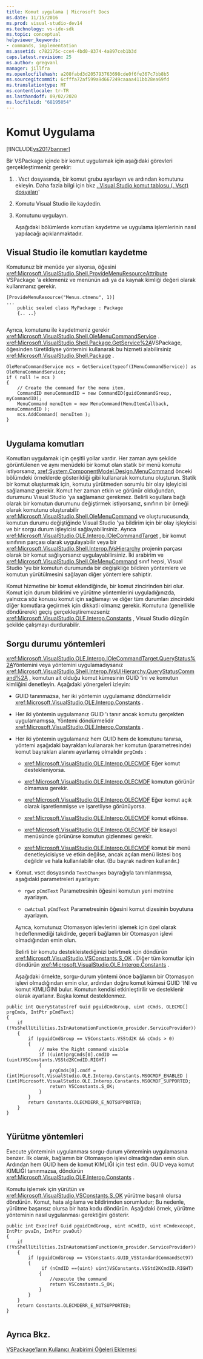 ```yaml
---
title: Komut uygulama | Microsoft Docs
ms.date: 11/15/2016
ms.prod: visual-studio-dev14
ms.technology: vs-ide-sdk
ms.topic: conceptual
helpviewer_keywords:
- commands, implementation
ms.assetid: c782175c-cce4-4bd0-8374-4a897ceb1b3d
caps.latest.revision: 25
ms.author: gregvanl
manager: jillfra
ms.openlocfilehash: a208fabd3d205793763698cde0f6fe367c7bb8b5
ms.sourcegitcommit: 6cfffa72af599a9d667249caaaa411bb28ea69fd
ms.translationtype: MT
ms.contentlocale: tr-TR
ms.lasthandoff: 09/02/2020
ms.locfileid: "68195054"
---
```

# <a name="command-implementation"></a>Komut Uygulama
[!INCLUDE[vs2017banner](../../includes/vs2017banner.md)]

Bir VSPackage içinde bir komut uygulamak için aşağıdaki görevleri gerçekleştirmeniz gerekir:  
  
1. . Vsct dosyasında, bir komut grubu ayarlayın ve ardından komutunu ekleyin. Daha fazla bilgi için bkz [. Visual Studio komut tablosu (. Vsct) dosyaları](../../extensibility/internals/visual-studio-command-table-dot-vsct-files.md)'  
  
2. Komutu Visual Studio ile kaydedin.  
  
3. Komutunu uygulayın.  
  
   Aşağıdaki bölümlerde komutları kaydetme ve uygulama işlemlerinin nasıl yapılacağı açıklanmaktadır.  
  
## <a name="registering-commands-with-visual-studio"></a>Visual Studio ile komutları kaydetme  
 Komutunuz bir menüde yer alıyorsa, öğesini <xref:Microsoft.VisualStudio.Shell.ProvideMenuResourceAttribute> VSPackage 'a eklemeniz ve menünün adı ya da kaynak kimliği değeri olarak kullanmanız gerekir.  
  
```  
[ProvideMenuResource("Menus.ctmenu", 1)]  
...  
    public sealed class MyPackage : Package  
    {.. ..}  
  
```  
  
 Ayrıca, komutunu ile kaydetmeniz gerekir <xref:Microsoft.VisualStudio.Shell.OleMenuCommandService> . <xref:Microsoft.VisualStudio.Shell.Package.GetService%2A>VSPackage, öğesinden türetildiyse yöntemini kullanarak bu hizmeti alabilirsiniz <xref:Microsoft.VisualStudio.Shell.Package> .  
  
```  
OleMenuCommandService mcs = GetService(typeof(IMenuCommandService)) as OleMenuCommandService;  
if ( null != mcs )  
{  
    // Create the command for the menu item.  
    CommandID menuCommandID = new CommandID(guidCommandGroup, myCommandID);  
    MenuCommand menuItem = new MenuCommand(MenuItemCallback, menuCommandID );  
    mcs.AddCommand( menuItem );  
}  
  
```  
  
## <a name="implementing-commands"></a>Uygulama komutları  
 Komutları uygulamak için çeşitli yollar vardır. Her zaman aynı şekilde görüntülenen ve aynı menüdeki bir komut olan statik bir menü komutu istiyorsanız, <xref:System.ComponentModel.Design.MenuCommand> önceki bölümdeki örneklerde gösterildiği gibi kullanarak komutunu oluşturun. Statik bir komut oluşturmak için, komutu yürütmeden sorumlu bir olay işleyicisi sağlamanız gerekir. Komut her zaman etkin ve görünür olduğundan, durumunu Visual Studio 'ya sağlamanız gerekmez. Belirli koşullara bağlı olarak bir komutun durumunu değiştirmek istiyorsanız, sınıfının bir örneği olarak komutunu oluşturabilir <xref:Microsoft.VisualStudio.Shell.OleMenuCommand> ve oluşturucusunda, komutun durumu değiştiğinde Visual Studio 'ya bildirim için bir olay işleyicisi ve bir sorgu durum işleyicisi sağlayabilirsiniz. Ayrıca <xref:Microsoft.VisualStudio.OLE.Interop.IOleCommandTarget> , bir komut sınıfının parçası olarak uygulayabilir veya bir <xref:Microsoft.VisualStudio.Shell.Interop.IVsHierarchy> projenin parçası olarak bir komut sağlıyorsanız uygulayabilirsiniz. İki arabirim ve <xref:Microsoft.VisualStudio.Shell.OleMenuCommand> sınıf hepsi, Visual Studio 'yu bir komutun durumunda bir değişikliğe bildiren yöntemlere ve komutun yürütülmesini sağlayan diğer yöntemlere sahiptir.  
  
 Komut hizmetine bir komut eklendiğinde, bir komut zincirinden biri olur. Komut için durum bildirimi ve yürütme yöntemlerini uyguladığınızda, yalnızca söz konusu komut için sağlamayı ve diğer tüm durumları zincirdeki diğer komutlara geçirmek için dikkatli olmanız gerekir. Komutuna (genellikle döndürerek) geçiş gerçekleştiremezseniz <xref:Microsoft.VisualStudio.OLE.Interop.Constants> , Visual Studio düzgün şekilde çalışmayı durdurabilir.  
  
## <a name="query-status-methods"></a>Sorgu durumu yöntemleri  
 <xref:Microsoft.VisualStudio.OLE.Interop.IOleCommandTarget.QueryStatus%2A>Yöntemini veya yöntemini uygulamadıysanız <xref:Microsoft.VisualStudio.Shell.Interop.IVsUIHierarchy.QueryStatusCommand%2A> , komutun ait olduğu komut kümesinin GUID 'ini ve komutun kimliğini denetleyin. Aşağıdaki yönergeleri izleyin:  
  
- GUID tanınmazsa, her iki yöntemin uygulamanız döndürmelidir <xref:Microsoft.VisualStudio.OLE.Interop.Constants> .  
  
- Her iki yöntemin uygulamanız GUID 'ı tanır ancak komutu gerçekten uygulamamışsa, Yöntemi döndürmelidir <xref:Microsoft.VisualStudio.OLE.Interop.Constants> .  
  
- Her iki yöntemin uygulamanız hem GUID hem de komutunu tanırsa, yöntemi aşağıdaki bayrakları kullanarak her komutun (parametresinde) komut bayrakları alanını ayarlamış olmalıdır `prgCmds` :  
  
  - <xref:Microsoft.VisualStudio.OLE.Interop.OLECMDF> Eğer komut destekleniyorsa.  
  
  - <xref:Microsoft.VisualStudio.OLE.Interop.OLECMDF> komutun görünür olmaması gerekir.  
  
  - <xref:Microsoft.VisualStudio.OLE.Interop.OLECMDF> Eğer komut açık olarak işaretlenmişse ve işaretliyse görünüyorsa.  
  
  - <xref:Microsoft.VisualStudio.OLE.Interop.OLECMDF> komut etkinse.  
  
  - <xref:Microsoft.VisualStudio.OLE.Interop.OLECMDF> bir kısayol menüsünde görünürse komutun gizlenmesi gerekir.  
  
  - <xref:Microsoft.VisualStudio.OLE.Interop.OLECMDF> komut bir menü denetleyicisiyse ve etkin değilse, ancak açılan menü listesi boş değildir ve hala kullanılabilir olur. (Bu bayrak nadiren kullanılır.)  
  
- Komut. vsct dosyasında `TextChanges` bayrağıyla tanımlanmışsa, aşağıdaki parametreleri ayarlayın:  
  
  - `rgwz` `pCmdText` Parametresinin öğesini komutun yeni metnine ayarlayın.  
  
  - `cwActual` `pCmdText` Parametresinin öğesini komut dizesinin boyutuna ayarlayın.  
  
  Ayrıca, komutunuz Otomasyon işlevlerini işlemek için özel olarak hedeflenmediği takdirde, geçerli bağlamın bir Otomasyon işlevi olmadığından emin olun.  
  
  Belirli bir komutu destekleistediğinizi belirtmek için döndürün <xref:Microsoft.VisualStudio.VSConstants.S_OK> . Diğer tüm komutlar için döndürün <xref:Microsoft.VisualStudio.OLE.Interop.Constants> .  
  
  Aşağıdaki örnekte, sorgu-durum yöntemi önce bağlamın bir Otomasyon işlevi olmadığından emin olur, ardından doğru komut kümesi GUID 'INI ve komut KIMLIĞINI bulur. Komutun kendisi etkinleştirilir ve desteklenir olarak ayarlanır. Başka komut desteklenmez.  
  
```  
public int QueryStatus(ref Guid pguidCmdGroup, uint cCmds, OLECMD[] prgCmds, IntPtr pCmdText)  
{  
    if (!VsShellUtilities.IsInAutomationFunction(m_provider.ServiceProvider))  
    {  
        if (pguidCmdGroup == VSConstants.VSStd2K && cCmds > 0)  
        {  
            // make the Right command visible   
            if ((uint)prgCmds[0].cmdID == (uint)VSConstants.VSStd2KCmdID.RIGHT)  
            {  
                prgCmds[0].cmdf = (int)Microsoft.VisualStudio.OLE.Interop.Constants.MSOCMDF_ENABLED | (int)Microsoft.VisualStudio.OLE.Interop.Constants.MSOCMDF_SUPPORTED;  
                return VSConstants.S_OK;  
            }  
        }  
        return Constants.OLECMDERR_E_NOTSUPPORTED;  
    }  
}  
  
```  
  
## <a name="execution-methods"></a>Yürütme yöntemleri  
 Execute yönteminin uygulanması sorgu-durum yönteminin uygulamasına benzer. İlk olarak, bağlamın bir Otomasyon işlevi olmadığından emin olun. Ardından hem GUID hem de komut KIMLIĞI için test edin. GUID veya komut KIMLIĞI tanınmazsa, döndürün <xref:Microsoft.VisualStudio.OLE.Interop.Constants> .  
  
 Komutu işlemek için yürütün ve <xref:Microsoft.VisualStudio.VSConstants.S_OK> yürütme başarılı olursa döndürün. Komut, hata algılama ve bildirimden sorumludur; Bu nedenle, yürütme başarısız olursa bir hata kodu döndürün. Aşağıdaki örnek, yürütme yönteminin nasıl uygulanması gerektiğini gösterir.  
  
```  
public int Exec(ref Guid pguidCmdGroup, uint nCmdID, uint nCmdexecopt, IntPtr pvaIn, IntPtr pvaOut)  
{  
    if (!VsShellUtilities.IsInAutomationFunction(m_provider.ServiceProvider))  
    {  
        if (pguidCmdGroup == VSConstants.GUID_VSStandardCommandSet97)  
        {  
             if (nCmdID ==(uint) uint)VSConstants.VSStd2KCmdID.RIGHT)  
            {  
                //execute the command  
                return VSConstants.S_OK;  
            }  
        }  
    }  
    return Constants.OLECMDERR_E_NOTSUPPORTED;  
}  
  
```  
  
## <a name="see-also"></a>Ayrıca Bkz.  
 [VSPackage’ların Kullanıcı Arabirimi Öğeleri Eklemesi](../../extensibility/internals/how-vspackages-add-user-interface-elements.md)
